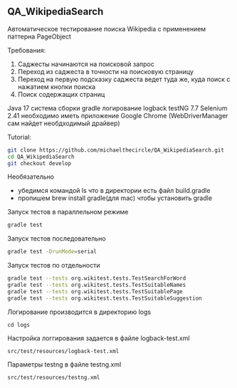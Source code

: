 ## QA_WikipediaSearch
Автоматическое тестирование поиска Wikipedia с применением паттерна PageObject

Требования:
1) Саджесты начинаются на поисковой запрос
2) Переход из саджеста в точности на поисковую страницу
3) Переход на первую подсказку саджеста ведет туда же, куда поиск с нажатием кнопки поиска 
4) Поиск содержащих страниц

Java 17 
система сборки gradle 
логирование logback
testNG 7.7
Selenium 2.41
необходимо иметь приложение Google Chrome (WebDriverManager сам найдет необдходимый драйвер)

Tutorial:
```sh
git clone https://github.com/michaelthecircle/QA_WikipediaSearch.git
cd QA_WikipediaSearch
git checkout develop
```
Необязательно
- убедимся командой ls что в директории есть файл build.gradle
- пропишем brew install gradle(для mac) чтобы установить gradle

Запуск тестов в параллельном режиме
```sh
gradle test
```
Запуск тестов последовательно
```sh
gradle test -DrunMode=serial
```
Запуск тестов по отдельности
```sh
gradle test --tests org.wikitest.tests.TestSearchForWord
gradle test --tests org.wikitest.tests.TestSuitableNames
gradle test --tests org.wikitest.tests.TestSuitablePage
gradle test --tests org.wikitest.tests.TestSuitableSuggestion
```
Логирование производится в директорию logs
```
cd logs
```
Настройка логгирования задается в файле logback-test.xml
```
src/test/resources/logback-test.xml
```
Параметры testng в файле testng.xml
```
src/test/resources/testng.xml
```




